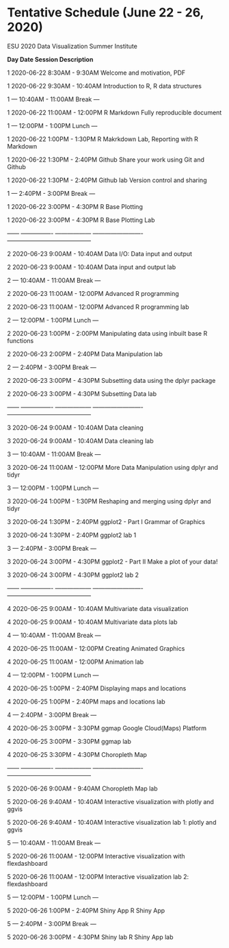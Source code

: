 # Tentative Schedule (June 22 - 26, 2020)
ESU 2020  Data Visualization Summer Institute


**Day                Date                    Session                       Description**

1 2020-06-22 8:30AM - 9:30AM Welcome and motivation, PDF 

1 2020-06-22 9:30AM - 10:40AM Introduction to R, R data structures 

1 — 10:40AM - 11:00AM Break — 

1 2020-06-22 11:00AM - 12:00PM R Markdown Fully reproducible document 

1 — 12:00PM - 1:00PM Lunch — 

1 2020-06-22 1:00PM - 1:30PM R Makrkdown Lab,  Reporting with R Markdown 

1 2020-06-22 1:30PM - 2:40PM Github Share your work using Git and Github 

1 2020-06-22 1:30PM - 2:40PM Github lab Version control and sharing 

1 — 2:40PM - 3:00PM Break — 

1 2020-06-22 3:00PM - 4:30PM R Base Plotting 

1 2020-06-22 3:00PM - 4:30PM R Base Plotting Lab

—— —————- —————— ————————- —————————————— 

2 2020-06-23 9:00AM - 10:40AM Data I/O: Data input and output 

2 2020-06-23 9:00AM - 10:40AM  Data input and output lab 

2 — 10:40AM - 11:00AM Break — 

2 2020-06-23 11:00AM - 12:00PM  Advanced R programming 

2 2020-06-23 11:00AM - 12:00PM  Advanced R programming lab 

2 — 12:00PM - 1:00PM Lunch — 

2 2020-06-23 1:00PM - 2:00PM  Manipulating data using inbuilt base R functions 

2 2020-06-23 2:00PM - 2:40PM Data Manipulation lab 

2 — 2:40PM - 3:00PM Break — 

2 2020-06-23 3:00PM - 4:30PM  Subsetting data using the dplyr package 

2 2020-06-23 3:00PM - 4:30PM Subsetting Data lab

—— —————- —————— ————————- —————————————— 

3 2020-06-24 9:00AM - 10:40AM Data cleaning 

3 2020-06-24 9:00AM - 10:40AM Data cleaning lab

3 — 10:40AM - 11:00AM Break — 

3 2020-06-24 11:00AM - 12:00PM More Data Manipulation using dplyr and tidyr 

3 — 12:00PM - 1:00PM Lunch — 

3 2020-06-24 1:00PM - 1:30PM  Reshaping and merging using dplyr and tidyr 

3 2020-06-24 1:30PM - 2:40PM ggplot2 - Part I Grammar of Graphics 

3 2020-06-24 1:30PM - 2:40PM ggplot2 lab 1

3 — 2:40PM - 3:00PM Break — 

3 2020-06-24 3:00PM - 4:30PM ggplot2 - Part II Make a plot of your data! 

3 2020-06-24 3:00PM - 4:30PM ggplot2 lab 2

—— —————- —————— ————————- —————————————— 

4 2020-06-25 9:00AM - 10:40AM  Multivariate data visualization 

4 2020-06-25 9:00AM - 10:40AM Multivariate data plots lab

4 — 10:40AM - 11:00AM Break — 

4 2020-06-25 11:00AM - 12:00PM  Creating Animated Graphics 

4 2020-06-25 11:00AM - 12:00PM Animation lab 

4 — 12:00PM - 1:00PM Lunch — 

4 2020-06-25 1:00PM - 2:40PM  Displaying maps and locations 

4 2020-06-25 1:00PM - 2:40PM  maps and locations lab 

4 — 2:40PM - 3:00PM Break — 

4 2020-06-25 3:00PM - 3:30PM ggmap Google Cloud(Maps) Platform 

4 2020-06-25 3:00PM - 3:30PM ggmap lab

4 2020-06-25 3:30PM - 4:30PM Choropleth Map 

—— —————- —————— ————————- —————————————— 

5 2020-06-26 9:00AM - 9:40AM Choropleth Map lab

5 2020-06-26 9:40AM - 10:40AM  Interactive visualization with plotly and ggvis 

5 2020-06-26 9:40AM - 10:40AM Interactive visualization lab 1: plotly and ggvis 

5 — 10:40AM - 11:00AM Break — 

5 2020-06-26 11:00AM - 12:00PM Interactive visualization with flexdashboard 

5 2020-06-26 11:00AM - 12:00PM Interactive visualization lab 2: flexdashboard 

5 — 12:00PM - 1:00PM Lunch — 

5 2020-06-26 1:00PM - 2:40PM Shiny App R Shiny App 

5 — 2:40PM - 3:00PM Break — 

5 2020-06-26 3:00PM - 4:30PM Shiny lab R Shiny App lab 

